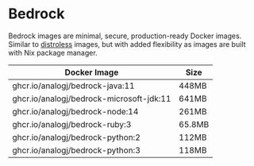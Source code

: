 # Bedrock

Bedrock images are minimal, secure, production-ready Docker images. Similar to [distroless](https://github.com/GoogleContainerTools/distroless)
images, but with added flexibility as images are built with Nix package manager.



| Docker Image | Size |
| --- | --- |
| ghcr.io/analogj/bedrock-java:11 | 448MB |
| ghcr.io/analogj/bedrock-microsoft-jdk:11 | 641MB |
| ghcr.io/analogj/bedrock-node:14 | 261MB |
| ghcr.io/analogj/bedrock-ruby:3 | 65.8MB |
| ghcr.io/analogj/bedrock-python:2 | 112MB |
| ghcr.io/analogj/bedrock-python:3 | 118MB |
